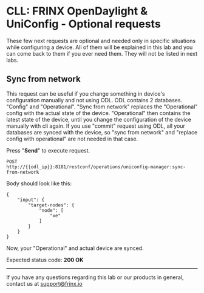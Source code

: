 # CLL: FRINX OpenDaylight & UniConfig - Optional requests

These few next requests are optional and needed only in specific situations while configuring a device. All of them will be explained in this lab and you can come back to them if you ever need them. They will not be listed in next labs.

## Sync from network

This request can be useful if you change something in device's configuration manually and not using ODL. ODL contains 2 databases. "Config" and "Operational". "Sync from network" replaces the "Operational" config with the actual state of the device. "Operational" then contains the latest state of the device, until you change the configuration of the device manually with cli again. If you use "commit" request using ODL, all your databases are synced with the device, so "sync from network" and "replace config with operational" are not needed in that case.

Press "**Send**" to execute request.

```
POST
http://{{odl_ip}}:8181/restconf/operations/uniconfig-manager:sync-from-network
```

Body should look like this:

```
{
    "input": {
        "target-nodes": {
            "node": [
                "xe"
            ]
        }
    }
}
```
Now, your "Operational" and actual device are synced.

Expected status code: **200 OK**

---
If you have any questions regarding this lab or our products in general, contact us at [support@frinx.io](mailto:support@frinx.io)